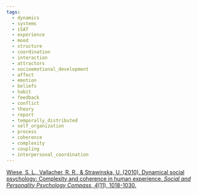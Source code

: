 ```yaml
---
tags:
  - dynamics
  - systems
  - iSAT
  - experience
  - mood
  - structure
  - coordination
  - interaction
  - attractors
  - socioemotional_development
  - affect
  - emotion
  - beliefs
  - habit
  - feedback
  - conflict
  - theory
  - report
  - temporally_distributed
  - self_organization
  - process
  - coherence
  - complexity
  - coupling
  - interpersonal_coordination
---
```


[Wiese, S. L., Vallacher, R. R., & Strawinska, U. (2010). Dynamical social psychology: Complexity and coherence in human experience. _Social and Personality Psychology Compass_, _4_(11), 1018-1030.](https://compass.onlinelibrary.wiley.com/doi/pdf/10.1111/j.1751-9004.2010.00319.x?casa_token=QHEkN1bqGjgAAAAA:NLfclHMpXZ7DSk_096DCV-Ug21_yN7-i2NCCb0BO2IQKrAOcQiWEdeIOMPLA0YMFAbx3Oq2vlWPINh0)